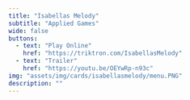 ```yaml
---
title: "Isabellas Melody"
subtitle: "Applied Games"
wide: false
buttons:
  - text: "Play Online"
    href: "https://triktron.com/IsabellasMelody"
  - text: "Trailer"
    href: "https://youtu.be/OEYwRp-n93c"
img: "assets/img/cards/isabellasmelody/menu.PNG"
description: ""
---
```

